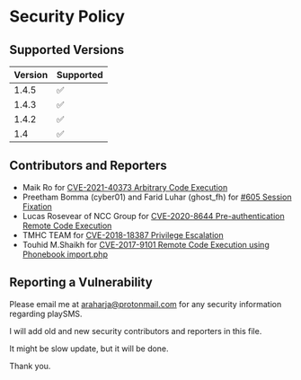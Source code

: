 # Security Policy

## Supported Versions

| Version | Supported          |
| ------- | ------------------ |
| 1.4.5   | :white_check_mark: |
| 1.4.3   | :white_check_mark: |
| 1.4.2   | :white_check_mark: |
| 1.4     | :white_check_mark: |

## Contributors and Reporters

- Maik Ro for [CVE-2021-40373 Arbitrary Code Execution](https://github.com/maikroservice/CVE-2021-40373)
- Preetham Bomma (cyber01) and Farid Luhar (ghost_fh) for [#605 Session Fixation](https://github.com/playsms/playsms/issues/605)
- Lucas Rosevear of NCC Group for [CVE-2020-8644 Pre-authentication Remote Code Execution](https://research.nccgroup.com/2020/02/11/technical-advisory-playsms-pre-authentication-remote-code-execution-cve-2020-8644/)
- TMHC TEAM for [CVE-2018-18387 Privilege Escalation](https://github.com/TheeBlind/CVE-2018-18387)
- Touhid M.Shaikh for [CVE-2017-9101 Remote Code Execution using Phonebook import.php](https://www.cvedetails.com/cve/CVE-2017-9101/)

## Reporting a Vulnerability

Please email me at araharja@protonmail.com for any security information regarding playSMS.

I will add old and new security contributors and reporters in this file.

It might be slow update, but it will be done.

Thank you.
